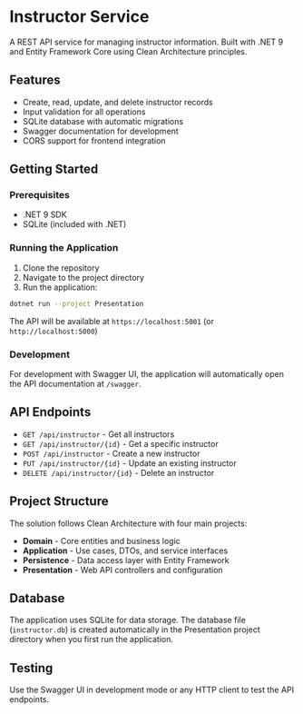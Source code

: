 # Instructor Service

A REST API service for managing instructor information. Built with .NET 9 and Entity Framework Core using Clean Architecture principles.

## Features

- Create, read, update, and delete instructor records
- Input validation for all operations
- SQLite database with automatic migrations
- Swagger documentation for development
- CORS support for frontend integration

## Getting Started

### Prerequisites

- .NET 9 SDK
- SQLite (included with .NET)

### Running the Application

1. Clone the repository
2. Navigate to the project directory
3. Run the application:

```bash
dotnet run --project Presentation
```

The API will be available at `https://localhost:5001` (or `http://localhost:5000`)

### Development

For development with Swagger UI, the application will automatically open the API documentation at `/swagger`.

## API Endpoints

- `GET /api/instructor` - Get all instructors
- `GET /api/instructor/{id}` - Get a specific instructor
- `POST /api/instructor` - Create a new instructor
- `PUT /api/instructor/{id}` - Update an existing instructor
- `DELETE /api/instructor/{id}` - Delete an instructor

## Project Structure

The solution follows Clean Architecture with four main projects:

- **Domain** - Core entities and business logic
- **Application** - Use cases, DTOs, and service interfaces
- **Persistence** - Data access layer with Entity Framework
- **Presentation** - Web API controllers and configuration

## Database

The application uses SQLite for data storage. The database file (`instructor.db`) is created automatically in the Presentation project directory when you first run the application.

## Testing

Use the Swagger UI in development mode or any HTTP client to test the API endpoints.
